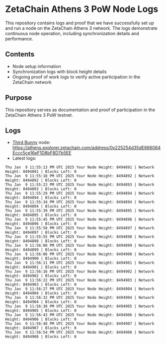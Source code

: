 # ZetaChain Athens 3 PoW Node Logs
This repository contains logs and proof that we have successfully set up and run a node on the ZetaChain Athens 3 network. The logs demonstrate continuous node operation, including synchronization details and performance.

## Contents
- Node setup information
- Synchronization logs with block height details
- Ongoing proof of work logs to verify active participation in the ZetaChain network

## Purpose
This repository serves as documentation and proof of participation in the ZetaChain Athens 3 PoW testnet.

## Logs

- [Third Bunny](https://thirdbunny.xyz/) node: https://athens.explorer.zetachain.com/address/0x225254d35dE666064Eccc5ce16eF1D8bF8D7b5EE
- Latest logs:
```
Thu Jan  9 11:55:13 PM UTC 2025 Your Node Height: 8494891 | Network Height: 8494891 | Blocks Left: 0
Thu Jan  9 11:55:18 PM UTC 2025 Your Node Height: 8494892 | Network Height: 8494892 | Blocks Left: 0
Thu Jan  9 11:55:23 PM UTC 2025 Your Node Height: 8494893 | Network Height: 8494893 | Blocks Left: 0
Thu Jan  9 11:55:29 PM UTC 2025 Your Node Height: 8494894 | Network Height: 8494894 | Blocks Left: 0
Thu Jan  9 11:55:34 PM UTC 2025 Your Node Height: 8494894 | Network Height: 8494894 | Blocks Left: 0
Thu Jan  9 11:55:39 PM UTC 2025 Your Node Height: 8494895 | Network Height: 8494895 | Blocks Left: 0
Thu Jan  9 11:55:45 PM UTC 2025 Your Node Height: 8494896 | Network Height: 8494896 | Blocks Left: 0
Thu Jan  9 11:55:50 PM UTC 2025 Your Node Height: 8494897 | Network Height: 8494897 | Blocks Left: 0
Thu Jan  9 11:55:55 PM UTC 2025 Your Node Height: 8494898 | Network Height: 8494898 | Blocks Left: 0
Thu Jan  9 11:56:00 PM UTC 2025 Your Node Height: 8494899 | Network Height: 8494899 | Blocks Left: 0
Thu Jan  9 11:56:06 PM UTC 2025 Your Node Height: 8494900 | Network Height: 8494900 | Blocks Left: 0
Thu Jan  9 11:56:11 PM UTC 2025 Your Node Height: 8494901 | Network Height: 8494901 | Blocks Left: 0
Thu Jan  9 11:56:16 PM UTC 2025 Your Node Height: 8494902 | Network Height: 8494902 | Blocks Left: 0
Thu Jan  9 11:56:22 PM UTC 2025 Your Node Height: 8494903 | Network Height: 8494903 | Blocks Left: 0
Thu Jan  9 11:56:27 PM UTC 2025 Your Node Height: 8494904 | Network Height: 8494904 | Blocks Left: 0
Thu Jan  9 11:56:32 PM UTC 2025 Your Node Height: 8494904 | Network Height: 8494904 | Blocks Left: 0
Thu Jan  9 11:56:38 PM UTC 2025 Your Node Height: 8494905 | Network Height: 8494905 | Blocks Left: 0
Thu Jan  9 11:56:43 PM UTC 2025 Your Node Height: 8494906 | Network Height: 8494906 | Blocks Left: 0
Thu Jan  9 11:56:48 PM UTC 2025 Your Node Height: 8494907 | Network Height: 8494907 | Blocks Left: 0
Thu Jan  9 11:56:54 PM UTC 2025 Your Node Height: 8494908 | Network Height: 8494908 | Blocks Left: 0
```
